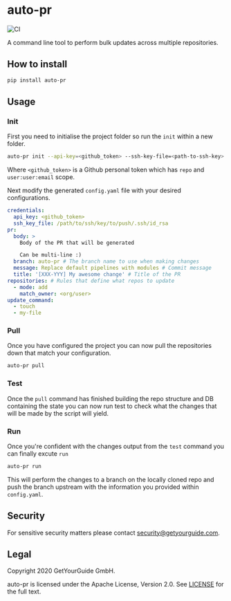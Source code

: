 # auto-pr

![CI](https://github.com/getyourguide/auto-pr/workflows/CI/badge.svg)

A command line tool to perform bulk updates across multiple repositories.

## How to install

```bash
pip install auto-pr
```

## Usage

### Init

First you need to initialise the project folder so run the `init` within a new folder.

```bash
auto-pr init --api-key=<github_token> --ssh-key-file=<path-to-ssh-key>
```

Where `<github_token>` is a Github personal token which has `repo` and `user:user:email` scope.

Next modify the generated `config.yaml` file with your desired configurations.

```yaml
credentials:
  api_key: <github_token>
  ssh_key_file: /path/to/ssh/key/to/push/.ssh/id_rsa
pr:
  body: >
    Body of the PR that will be generated

    Can be multi-line :)
  branch: auto-pr # The branch name to use when making changes
  message: Replace default pipelines with modules # Commit message
  title: '[XXX-YYY] My awesome change' # Title of the PR
repositories: # Rules that define what repos to update
  - mode: add
    match_owner: <org/user>
update_command:
  - touch
  - my-file
```

### Pull

Once you have configured the project you can now pull the repositories down that match your configuration.

```bash
auto-pr pull
```

### Test

Once the `pull` command has finished building the repo structure and DB containing the state you can now run test to check what the changes that will be made by the script will yield.

### Run

Once you're confident with the changes output from the `test` command you can finally excute `run`

```bash
auto-pr run
```

This will perform the changes to a branch on the locally cloned repo and push the branch upstream with the information you provided within `config.yaml`.

## Security

For sensitive security matters please contact [security@getyourguide.com](mailto:security@getyourguide.com).

## Legal

Copyright 2020 GetYourGuide GmbH.

auto-pr is licensed under the Apache License, Version 2.0. See [LICENSE](LICENSE) for the full text.
